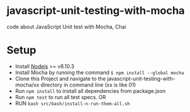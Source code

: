 # javascript-unit-testing-with-mocha
code about JavaScript Unit test with Mocha, Chai

# Setup
* Install [Nodejs](http://nodejs.org)  >= v6.10.3
* Install Mocha by running the command `$ npm install --global mocha` 
* Clone this Project and navigate to the javascript-unit-testing-with-mocha/xx directory in command line  (xx is like 01)
* Run `npm install` to install all dependencies from package.json
* Run `npm test` to run all test specs.
OR 
* RUN `bash src/bash/install-n-run-them-all.sh`
